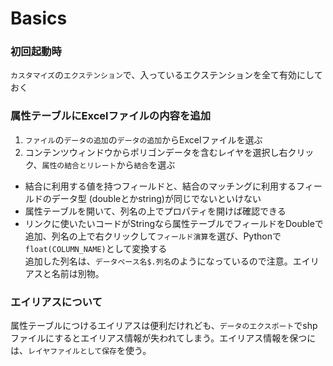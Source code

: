 # Basics

### 初回起動時
`カスタマイズ`の`エクステンション`で、入っているエクステンションを全て有効にしておく

### 属性テーブルにExcelファイルの内容を追加
1. `ファイル`の`データの追加`の`データの追加`からExcelファイルを選ぶ
2. コンテンツウィンドウからポリゴンデータを含むレイヤを選択し右クリック、`属性の結合とリレート`から`結合`を選ぶ
  * 結合に利用する値を持つフィールドと、結合のマッチングに利用するフィールドのデータ型 (doubleとかstring)が同じでないといけない
  * 属性テーブルを開いて、列名の上でプロパティを開けば確認できる
  * リンクに使いたいコードがStringなら属性テーブルでフィールドをDoubleで追加、列名の上で右クリックして`フィールド演算`を選び、Pythonで`float(COLUMN_NAME)`として変換する <br>
追加した列名は、`データベース名$.列名`のようになっているので注意。エイリアスと名前は別物。

### エイリアスについて
属性テーブルにつけるエイリアスは便利だけれども、`データのエクスポート`でshpファイルにするとエイリアス情報が失われてしまう。エイリアス情報を保つには、`レイヤファイルとして保存`を使う。
